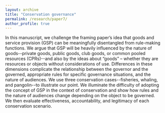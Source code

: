 ```yaml
---
layout: archive
title: "Conservation governance"
permalink: /research/paper7/
author_profile: true
---
```


In this manuscript, we challenge the framing paper’s idea that goods and service provision (GSP) can be meaningfully disentangled from rule-making functions. We argue that GSP will be heavily influenced by the nature of goods--private goods, public goods, club goods, or common pooled resources (CPRs)--and also by the ideas about “goods” – whether they are resources or objects without considerations of use. Differences in these dimensions complicate the relationship between the governor and the governed, appropriate rules for specific governance situations, and the nature of audiences. We use three conservation cases--fisheries, whaling, and pangolin--to illustrate our point. We illuminate the difficulty of adopting the concept of GSP in the context of conservation and show how rules and the nature of audiences change depending on the object to be governed. We then evaluate effectiveness, accountability, and legitimacy of each conservation scenario.
